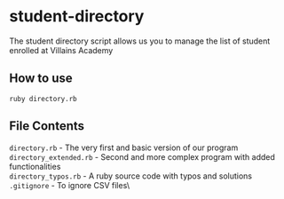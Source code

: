 # student-directory

The student directory script allows us you to manage the list of student enrolled at Villains Academy

## How to use
```shell
ruby directory.rb
```
## File Contents
`directory.rb` - The very first and basic version of our program\
`directory_extended.rb` - Second and more complex program with added functionalities\
`directory_typos.rb` - A ruby source code with typos and solutions\
`.gitignore` - To ignore CSV files\
